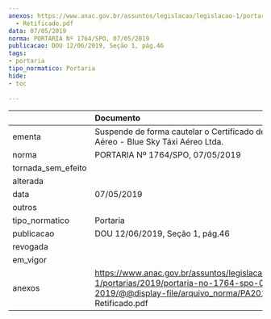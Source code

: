 ```yaml
---
anexos: https://www.anac.gov.br/assuntos/legislacao/legislacao-1/portarias/2019/portaria-no-1764-spo-07-05-2019/@@display-file/arquivo_norma/PA2019-1764
  - Retificado.pdf
data: 07/05/2019
norma: PORTARIA Nº 1764/SPO, 07/05/2019
publicacao: DOU 12/06/2019, Seção 1, pág.46
tags:
- portaria
tipo_normatico: Portaria
hide: 
- toc 
 
---
```


|                    | Documento                                                                                                                                                         |
|:-------------------|:------------------------------------------------------------------------------------------------------------------------------------------------------------------|
| ementa             | Suspende de forma cautelar o Certificado de Operador Aéreo - Blue Sky Táxi Aéreo Ltda.                                                                            |
| norma              | PORTARIA Nº 1764/SPO, 07/05/2019                                                                                                                                  |
| tornada_sem_efeito |                                                                                                                                                                   |
| alterada           |                                                                                                                                                                   |
| data               | 07/05/2019                                                                                                                                                        |
| outros             |                                                                                                                                                                   |
| tipo_normatico     | Portaria                                                                                                                                                          |
| publicacao         | DOU 12/06/2019, Seção 1, pág.46                                                                                                                                   |
| revogada           |                                                                                                                                                                   |
| em_vigor           |                                                                                                                                                                   |
| anexos             | https://www.anac.gov.br/assuntos/legislacao/legislacao-1/portarias/2019/portaria-no-1764-spo-07-05-2019/@@display-file/arquivo_norma/PA2019-1764 - Retificado.pdf |